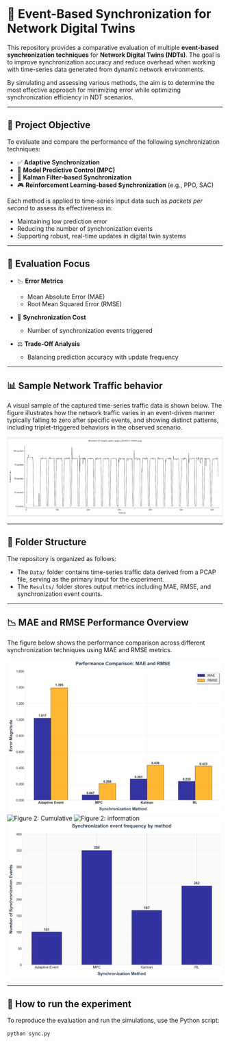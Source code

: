 # 🔄 Event-Based Synchronization for Network Digital Twins

This repository provides a comparative evaluation of multiple **event-based synchronization techniques** for **Network Digital Twins (NDTs)**. The goal is to improve synchronization accuracy and reduce overhead when working with time-series data generated from dynamic network environments.

By simulating and assessing various methods, the aim is to determine the most effective approach for minimizing error while optimizing synchronization efficiency in NDT scenarios.

---

## 🎯 Project Objective

To evaluate and compare the performance of the following synchronization techniques:

- ✅ **Adaptive Synchronization**
- 🧠 **Model Predictive Control (MPC)**
- 📡 **Kalman Filter-based Synchronization**
- 🎮 **Reinforcement Learning-based Synchronization** (e.g., PPO, SAC)

Each method is applied to time-series input data such as *packets per second* to assess its effectiveness in:

- Maintaining low prediction error  
- Reducing the number of synchronization events  
- Supporting robust, real-time updates in digital twin systems  

---

## 🧪 Evaluation Focus

- 📉 **Error Metrics**  
  - Mean Absolute Error (MAE)  
  - Root Mean Squared Error (RMSE)

- 🔁 **Synchronization Cost**  
  - Number of synchronization events triggered

- ⚖️ **Trade-Off Analysis**  
  - Balancing prediction accuracy with update frequency

---

## 📊 Sample Network Traffic behavior

A visual sample of the captured time-series traffic data is shown below. The figure illustrates how the network traffic varies in an event-driven manner typically falling to zero after specific events, and showing distinct patterns, including triplet-triggered behaviors in the observed scenario.

![Figure 1: Sample variation in captured network traffic](events.png)

---

## 📁 Folder Structure

The repository is organized as follows:

- The `Data/` folder contains time-series traffic data derived from a PCAP file, serving as the primary input for the experiment.
- The `Results/` folder stores output metrics including MAE, RMSE, and synchronization event counts.

---

## 📉 MAE and RMSE Performance Overview

The figure below shows the performance comparison across different synchronization techniques using MAE and RMSE metrics.

![Figure 2: MAE and RMSE Comparison](Results/performance_comparison.png)
![Figure 2: Cumulative](Results/cumulative_error.png)
![Figure 2: information](Results/information_transmission.png)
![Figure 2: synccounts](Results/sync_counts.png)

---

## 🧠 How to run the experiment

To reproduce the evaluation and run the simulations, use the Python script:

```bash
python sync.py
